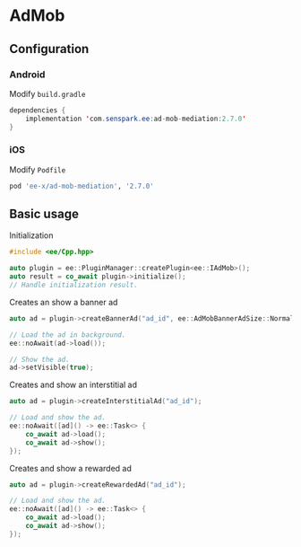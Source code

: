 # AdMob
## Configuration
### Android
Modify `build.gradle`
```java
dependencies {
    implementation 'com.senspark.ee:ad-mob-mediation:2.7.0'
}
```

### iOS
Modify `Podfile`
```ruby
pod 'ee-x/ad-mob-mediation', '2.7.0'
```

## Basic usage
Initialization
```cpp
#include <ee/Cpp.hpp>

auto plugin = ee::PluginManager::createPlugin<ee::IAdMob>();
auto result = co_await plugin->initialize();
// Handle initialization result.
```

Creates an show a banner ad
```cpp
auto ad = plugin->createBannerAd("ad_id", ee::AdMobBannerAdSize::Normal);

// Load the ad in background.
ee::noAwait(ad->load());

// Show the ad.
ad->setVisible(true);
```

Creates and show an interstitial ad
```cpp
auto ad = plugin->createInterstitialAd("ad_id");

// Load and show the ad.
ee::noAwait([ad]() -> ee::Task<> {
    co_await ad->load();
    co_await ad->show();
});
```

Creates and show a rewarded ad
```cpp
auto ad = plugin->createRewardedAd("ad_id");

// Load and show the ad.
ee::noAwait([ad]() -> ee::Task<> {
    co_await ad->load();
    co_await ad->show();
});
```